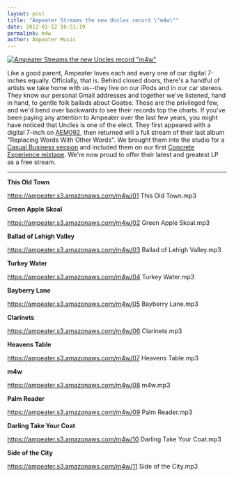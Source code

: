 ```yaml
---
layout: post
title: "Ampeater Streams the new Uncles record \"m4w\""
date: 2012-01-12 16:51:19
permalink: m4w
author: Ampeater Music
---
```

[![Ampeater Streams the new Uncles record "m4w"](https://ampeater.s3.amazonaws.com/m4w/m4w.jpg)](https://ampeater.s3.amazonaws.com/m4w/m4w.jpg)

Like a good parent, Ampeater loves each and every one of our digital 7-inches equally. Officially, that is. Behind closed doors, there's a handful of artists we take home with us--they live on our iPods and in our car stereos. They know our personal Gmail addresses and together we've listened, hand in hand, to gentle folk ballads about Goatse. These are the privileged few, and we'd bend over backwards to see their records top the charts. If you've been paying any attention to Ampeater over the last few years, you might have noticed that Uncles is one of the elect. They first appeared with a digital 7-inch on [AEM092](/aem092), then returned will a full stream of their last album "Replacing Words With Other Words". We brought them into the studio for a [Casual Business session](/casualbusiness03) and included them on our first [Concrete Experience mixtape](ce01). We're now proud to offer their latest and greatest LP as a free stream.<!-- more -->

---

**This Old Town**

https://ampeater.s3.amazonaws.com/m4w/01 This Old Town.mp3

**Green Apple Skoal**

https://ampeater.s3.amazonaws.com/m4w/02 Green Apple Skoal.mp3

**Ballad of Lehigh Valley**

https://ampeater.s3.amazonaws.com/m4w/03 Ballad of Lehigh Valley.mp3

**Turkey Water**

https://ampeater.s3.amazonaws.com/m4w/04 Turkey Water.mp3

**Bayberry Lane**

https://ampeater.s3.amazonaws.com/m4w/05 Bayberry Lane.mp3

**Clarinets**

https://ampeater.s3.amazonaws.com/m4w/06 Clarinets.mp3

**Heavens Table**

https://ampeater.s3.amazonaws.com/m4w/07 Heavens Table.mp3

**m4w**

https://ampeater.s3.amazonaws.com/m4w/08 m4w.mp3

**Palm Reader**

https://ampeater.s3.amazonaws.com/m4w/09 Palm Reader.mp3

**Darling Take Your Coat**

https://ampeater.s3.amazonaws.com/m4w/10 Darling Take Your Coat.mp3

**Side of the City**

https://ampeater.s3.amazonaws.com/m4w/11 Side of the City.mp3

